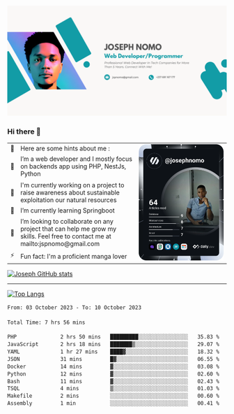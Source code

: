 ![Banner of my profile!](/Joseph_NOMO_NEW.png "Banner")

### Hi there 👋

<!--- | --  | 👋  | Here are some hints about me :                                                                                                 | <td rowspan=6><img src="/devcard.svg" width="400" alt="Joseph NOMO's Dev Card"/></td> |
| --- | --- | ------------------------------------------------------------------------------------------------------------------------------ | ------------------------------------------------------------------------------------- |
| --  | 🔭  | I’m a web developer and I mostly focus on backends app using PHP, NestJs, Python                                               |
| --  | 🦁  | I'm currently working on a project to raise awareness about sustainable exploitation our natural resources                     |
| --  | 🌱  | I’m currently learning Springboot                                                                                              |
| --  | 👯  | I’m looking to collaborate on any project that can help me grow my skills. Feel free to contact me at mailto:jspnomo@gmail.com |
| --  | ⚡  | Fun fact: I'm a proficient manga lover                                                                                         |
--->

<table>
    <tr>
        <td width="1%">👋</td>
        <td width="55%">Here are some hints about me :</td>
        <td rowspan=6 width="44%"><img src="/devcard.svg" width="400" alt="Joseph NOMO's Dev Card"/></td>
    </tr>
    <tr>
        <td>🔭</td>
        <td>I’m a web developer and I mostly focus on backends app using PHP, NestJs, Python</td>
    </tr>
    <tr>
        <td>🦁</td>
        <td>I'm currently working on a project to raise awareness about sustainable exploitation our natural resources</td>
    </tr>
    <tr>
        <td>🌱</td>
        <td>I’m currently learning Springboot</td>
    </tr>
    <tr>
        <td>👯</td>
        <td>I’m looking to collaborate on any project that can help me grow my skills. Feel free to contact me at mailto:jspnomo@gmail.com</td>
    </tr>
    <tr>
        <td>⚡</td>
        <td>Fun fact: I'm a proficient manga lover</td>
    </tr>

</table>

[![Joseph GitHub stats](https://github-readme-stats-seven-sigma-53.vercel.app/api?username=Jspascal)](https://github.com/Jspascal/github-readme-stats)

---

[![Top Langs](https://github-readme-stats-seven-sigma-53.vercel.app/api/top-langs/?username=Jspascal&layout=compact)](https://github.com/Jspascal/github-readme-stats)

<!--START_SECTION:waka-->

```txt
From: 03 October 2023 - To: 10 October 2023

Total Time: 7 hrs 56 mins

PHP              2 hrs 50 mins   █████████░░░░░░░░░░░░░░░░   35.83 %
JavaScript       2 hrs 18 mins   ███████▒░░░░░░░░░░░░░░░░░   29.07 %
YAML             1 hr 27 mins    ████▓░░░░░░░░░░░░░░░░░░░░   18.32 %
JSON             31 mins         █▓░░░░░░░░░░░░░░░░░░░░░░░   06.55 %
Docker           14 mins         ▓░░░░░░░░░░░░░░░░░░░░░░░░   03.08 %
Python           12 mins         ▓░░░░░░░░░░░░░░░░░░░░░░░░   02.60 %
Bash             11 mins         ▓░░░░░░░░░░░░░░░░░░░░░░░░   02.43 %
TSQL             4 mins          ▒░░░░░░░░░░░░░░░░░░░░░░░░   01.03 %
Makefile         2 mins          ░░░░░░░░░░░░░░░░░░░░░░░░░   00.60 %
Assembly         1 min           ░░░░░░░░░░░░░░░░░░░░░░░░░   00.41 %
```

<!--END_SECTION:waka-->

